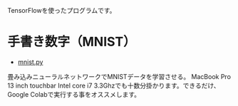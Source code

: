TensorFlowを使ったプログラムです。

# 手書き数字（MNIST）

* [mnist.py](mnist.py)

畳み込みニューラルネットワークでMNISTデータを学習させる。 MacBook Pro 13 inch touchbar Intel core i7 3.3Ghzでも十数分掛かります。できるだけ、Google Colabで実行する事をオススメします。
